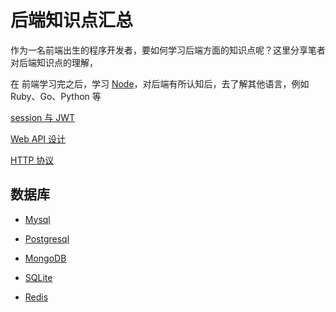 # 后端知识点汇总

作为一名前端出生的程序开发者，要如何学习后端方面的知识点呢？这里分享笔者对后端知识点的理解，


<RoadMap :data="[
    // { title:'三五路线图',x:320,y:200 ,download:true},
    { title:'⭐后端之海', x:320,y:240,
    // download:true,
        link:'/BackEnd/',
        left:[
            [{ title: 'Ruby',  link:'./Ruby/' },[
                ['rails']
            ]],
            [{ title: 'Goland',  link:'./Go/' }],
            [{ title: 'Python', link:'./Python/' },[
                ['Flask'],
                ['Django']
            ]],
        ],
        right:[
            ['数据库',[
                [{ title: 'Mysql', link:'./Mysql'}],
                [{ title: 'Postgresql', link:'./Postgresql'}],
                [{ title: 'MongoDB', link:'./MongoDB'}],
                [{ title: 'SQLite', link:'./SQLite'}],
                 [{ title: 'Redis', link:'./Redis'}],
            ]],
            // ['内存'],
            // ['进程线程'],
            // ['缓存缓存系统'],
        ],
    },
    {title:'共同知识点',
        left:[
            [{ title: 'HTTP 协议', link:'/HTTP/'}],
            [{ title: 'Session', link:'./session与JWT'}],
            [{ title: 'RESTful', link:'./RESTful'}]
        ]
    },
    {title:'全栈开发者'}
]" />

在 前端学习完之后，学习 [Node](../Node/)，对后端有所认知后，去了解其他语言，例如 Ruby、Go、Python 等

[session 与 JWT](./session与JWT)

[Web API 设计](./RESTful)

[HTTP 协议](../HTTP/)

## 数据库

- [Mysql](./Mysql)

- [Postgresql](./Postgresql)

- [MongoDB](./MongoDB)

- [SQLite](./SQLite)

- [Redis](./Redis)

